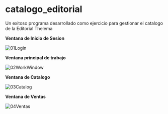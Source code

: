 # catalogo_editorial
Un exitoso programa desarrollado como ejercicio para gestionar el catalogo de la Editorial Thelema

**Ventana de Inicio de Sesion**

![01Login](https://github.com/martinezmarcos93/catalogo_editorial/assets/115021940/c66c8aa5-3306-4568-900f-33695874a63e)



**Ventana principal de trabajo**

![02WorkWindow](https://github.com/martinezmarcos93/catalogo_editorial/assets/115021940/71a00ea1-77c9-458c-af04-9075bcc31518)



**Ventana de Catalogo**

![03Catalog](https://github.com/martinezmarcos93/catalogo_editorial/assets/115021940/bcd64655-6080-4b21-8237-0b3bf6fb554f)


**Ventana de Ventas**

![04Ventas](https://github.com/martinezmarcos93/catalogo_editorial/assets/115021940/cffb73cf-90c5-4ad1-96cf-10ba237fced8)
